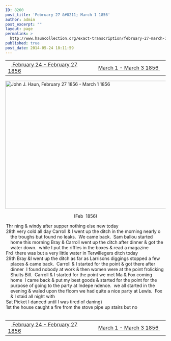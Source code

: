 ```yaml
---
ID: 8260
post_title: 'February 27 &#8211; March 1 1856'
author: admin
post_excerpt: ""
layout: page
permalink: >
  http://www.hauncollection.org/exact-transcription/february-27-march-1-1856/
published: true
post_date: 2014-05-24 18:11:59
---
```

<table style="width: 100%;" align="center">
<tbody>
<tr>
<td width="50%"><a title="February 24 – February 27 1856" href="http://www.hauncollection.org/version-2/version-ii-series-i/february-24-february-27-1856/"><img src="https://lh3.googleusercontent.com/-EFJpxxNiPNw/VqgtWBCZrMI/AAAAAAAAAFU/WfY4lPFWWkg/s800-Ic42/Soeb-Plain-Arrows-8-10px.png" alt="" width="10" height="10" /> February 24 - February 27 1856</a></td>
<td style="text-align: right;"><a title="March 1 – March 3 1856" href="http://www.hauncollection.org/version-2/version-ii-series-i/march-1-march-3-1856/"> March 1 - March 3 1856 <img src="https://lh3.googleusercontent.com/-67k0cYlpXHw/VqgtWKz1MXI/AAAAAAAAAFU/k9PW_Piyurk/s800-Ic42/Soeb-Plain-Arrows-5-10px.png" alt="" width="10" height="10" /></a></td>
</tr>
</tbody>
</table>
<a href="http://www.hauncollection.org/wp-content/uploads/John Haun/JJH_150_February 27 1856 - March 1 1856.JPG" target="_blank" rel="noopener"><img class="alignnone wp-image-2379 size-large" src="http://www.hauncollection.org/wp-content/uploads/John Haun/JJH_150_February 27 1856 - March 1 1856-1024x682.jpg" alt="John J. Haun, February 27 1856 - March 1 1856" width="604" height="402" /></a>
<p style="text-align: center;">(Feb  1856)</p>

<div style="text-indent: -1em; padding-left: 16px;">Thr ning &amp; windy after supper nothing else new today</div>
<div style="text-indent: -1em; padding-left: 16px;">28th very cold all day Carroll &amp; I went up the ditch in the morning nearly
o the troughs but found no leaks.  We came back.  Sam ballou started
home this morning Bray &amp; Carroll went up the ditch after dinner &amp;
got the water down.  while I put the riffles in the boxes &amp; read a magazine</div>
<div style="text-indent: -1em; padding-left: 16px;">Frd  there was but a very little water in Terwillegers ditch today</div>
<div style="text-indent: -1em; padding-left: 16px;">29th Bray &amp;I went up the ditch as far as Larrisons diggings stopped a
few places &amp; came back.  Carroll &amp; I started for the point &amp; got there
after dinner  I found nobody at work &amp; then women were at the
point frolicking Shults Bill.  Carroll &amp; I started for the point
we met Ma &amp; Fox coming home  I came back &amp; put my best goods
&amp; started for the point for the purpose of going to the party at Indepe
ndence.  we all started in the evening &amp; waled upon the floom
we had quite a nice party at Lewis.  Fox &amp; I staid all night with</div>
<div style="text-indent: -1em; padding-left: 16px;">Sat Picket I danced until I was tired of daning)</div>
<div style="text-indent: -1em; padding-left: 16px;">1st the house caught a fire from the stove pipe up stairs but no</div>
&nbsp;
<table style="width: 100%;" align="center">
<tbody>
<tr>
<td width="50%"><a title="February 24 – February 27 1856" href="http://www.hauncollection.org/version-2/version-ii-series-i/february-24-february-27-1856/"><img src="https://lh3.googleusercontent.com/-EFJpxxNiPNw/VqgtWBCZrMI/AAAAAAAAAFU/WfY4lPFWWkg/s800-Ic42/Soeb-Plain-Arrows-8-10px.png" alt="" width="10" height="10" /> February 24 - February 27 1856</a></td>
<td style="text-align: right;"><a title="March 1 – March 3 1856" href="http://www.hauncollection.org/version-2/version-ii-series-i/march-1-march-3-1856/"> March 1 - March 3 1856 <img src="https://lh3.googleusercontent.com/-67k0cYlpXHw/VqgtWKz1MXI/AAAAAAAAAFU/k9PW_Piyurk/s800-Ic42/Soeb-Plain-Arrows-5-10px.png" alt="" width="10" height="10" /></a></td>
</tr>
</tbody>
</table>